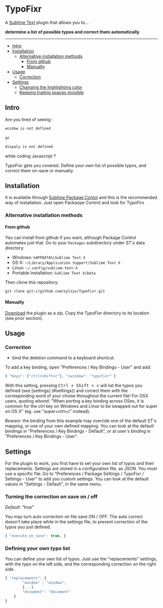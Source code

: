 TypoFixr
===============

A [Sublime Text](http://www.sublimetext.com/3) plugin that allows you to…

**determine a list of possible typos and correct them automatically**

---

- [Intro](#Intro)
- [Installation](#installation)
	- [Alternative installation methods](#alternative-installation-methods)
		- [From github](#from-github)
		- [Manually](#manually)
- [Usage](#usage)
	- [Correction](#correction)
- [Settings](#settings)
	- [Changing the highlighting color](#changing-the-highlighting-color)
	- [Keeping trailing spaces invisible](#keeping-trailing-spaces-invisible)

Intro
--------

Are you tired of seeing :

``` js
wnidow is not defined
```

or

``` js
dispaly is not defined
```

while coding Javascript ?

TypoFixr gets you covered. Define your own list of possible typos, and correct them on-save or manually.

Installation
------------

It is available through
[Sublime Package Contol](http://wbond.net/sublime_packages/package_control) and
this is the recommended way of installation.
Just open Packaope Control and look for TypoFirx

### Alternative installation methods

#### From github

You can install from github if you want, although Package Control automates
just that. Go to your `Packages` subdirectory under ST's data directory:

* Windows: `%APPDATA%\Sublime Text X`
* OS X: `~/Library/Application Support/Sublime Text X`
* Linux: `~/.config/sublime-text-X`
* Portable Installation: `Sublime Text X/Data`

Then clone this repository:

    git clone git://github.com/sylzys/TypoFixr.git

#### Manually

[Download](https://github.com/sylzys/TypoFixr/archive/master.zip)
the plugin as a zip. Copy the *TypoFixr* directory to its location
(see prior section).

Usage
-----

### Correction

* bind the deletion command to a keyboard shortcut:

To add a key binding, open "Preferences / Key Bindings - User" and add:

``` js
{ "keys": ["ctrl+shift+c"], "cwindow": "typofixr" }
```

With this setting, pressing <kbd>Ctrl + Shift + c</kbd> will list the typos you defined (see [settings] (#settings)) and correct them with the corresponding word of your choise throughout the current file! For OSX users, quoting wbond:
"When porting a key binding across OSes, it is common for the ctrl key on
Windows and Linux to be swapped out for super on OS X"
(eg. use "super+ctrl+c" instead).

*Beware*: the binding from this example may override one of the default ST's mapping, or one of your own defined mapping. You can look at the default bindings in
"Preferences / Key Bindings - Default", or at user's binding in "Preferences / Key Bindings - User".

Settings
-------

For the plugin to work, you first have to set your own list of typos and their replacements. Settings are stored in a configuration file, as JSON. You must use a specific
file: Go to "Preferences / Package Settings / TypoFixr / Settings
\- User" to add you custom settings. You can look at the default values in
"Settings - Default", in the same menu.

### Turning the correction on save on / off

*Default: "true"*

You may turn auto correction on file save ON / OFF. The auto correct doesn't take place while in the settings file, to prevent correction of the typos you just defined.

``` js
{ "execute_on_save": true, }
```

### Defining your own typo list

You can define your own list of typos. Just use the "replacements" settings, with the typo on the left side, and the corresponding correction on the right side.

``` js
{ "replacements": {
		"wnidow" : "window",
		[...]
		"dcoument": "document"
	}
}
```
